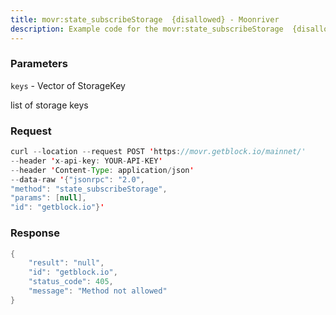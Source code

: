 ```yaml
---
title: movr:state_subscribeStorage  {disallowed} - Moonriver
description: Example code for the movr:state_subscribeStorage  {disallowed} json-rpc method. Сomplete guide on how to use movr:state_subscribeStorage  {disallowed} json-rpc in GetBlock.io Web3 documentation.
---
```


### Parameters


`keys` - Vector of StorageKey

list of storage keys

### Request

``` java
curl --location --request POST 'https://movr.getblock.io/mainnet/' 
--header 'x-api-key: YOUR-API-KEY' 
--header 'Content-Type: application/json' 
--data-raw '{"jsonrpc": "2.0",
"method": "state_subscribeStorage",
"params": [null],
"id": "getblock.io"}'
```

###  Response

``` java
{
    "result": "null",
    "id": "getblock.io",
    "status_code": 405,
    "message": "Method not allowed"
}
```

